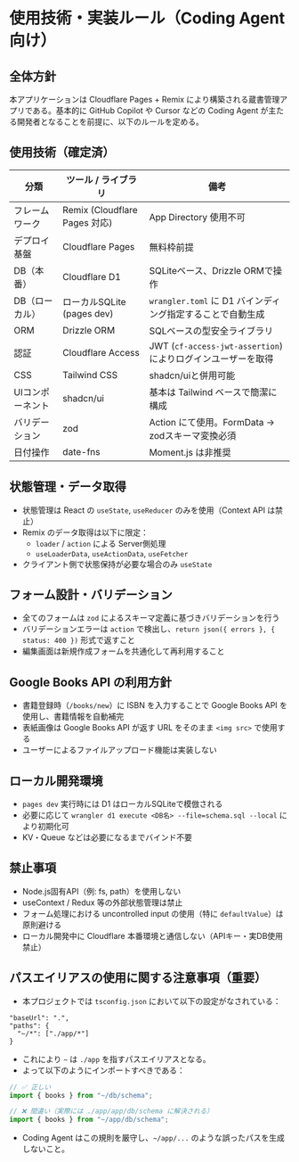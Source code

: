 # 使用技術・実装ルール（Coding Agent向け）

## 全体方針

本アプリケーションは Cloudflare Pages + Remix により構築される蔵書管理アプリである。基本的に GitHub Copilot や Cursor などの Coding Agent が主たる開発者となることを前提に、以下のルールを定める。

## 使用技術（確定済）

| 分類             | ツール / ライブラリ           | 備考                                                         |
| ---------------- | ----------------------------- | ------------------------------------------------------------ |
| フレームワーク   | Remix (Cloudflare Pages 対応) | App Directory 使用不可                                       |
| デプロイ基盤     | Cloudflare Pages              | 無料枠前提                                                   |
| DB（本番）       | Cloudflare D1                 | SQLiteベース、Drizzle ORMで操作                              |
| DB（ローカル）   | ローカルSQLite (pages dev)    | `wrangler.toml` に D1 バインディング指定することで自動生成   |
| ORM              | Drizzle ORM                   | SQLベースの型安全ライブラリ                                  |
| 認証             | Cloudflare Access             | JWT (`cf-access-jwt-assertion`) によりログインユーザーを取得 |
| CSS              | Tailwind CSS                  | shadcn/uiと併用可能                                          |
| UIコンポーネント | shadcn/ui                     | 基本は Tailwind ベースで簡潔に構成                           |
| バリデーション   | zod                           | Action にて使用。FormData → zodスキーマ変換必須              |
| 日付操作         | date-fns                      | Moment.js は非推奨                                           |

## 状態管理・データ取得

- 状態管理は React の `useState`, `useReducer` のみを使用（Context API は禁止）
- Remix のデータ取得は以下に限定：
  - `loader` / `action` による Server側処理
  - `useLoaderData`, `useActionData`, `useFetcher`
- クライアント側で状態保持が必要な場合のみ `useState`

## フォーム設計・バリデーション

- 全てのフォームは `zod` によるスキーマ定義に基づきバリデーションを行う
- バリデーションエラーは `action` で検出し、`return json({ errors }, { status: 400 })` 形式で返すこと
- 編集画面は新規作成フォームを共通化して再利用すること

## Google Books API の利用方針

- 書籍登録時（`/books/new`）に ISBN を入力することで Google Books API を使用し、書籍情報を自動補完
- 表紙画像は Google Books API が返す URL をそのまま `<img src>` で使用する
- ユーザーによるファイルアップロード機能は実装しない

## ローカル開発環境

- `pages dev` 実行時には D1 はローカルSQLiteで模倣される
- 必要に応じて `wrangler d1 execute <DB名> --file=schema.sql --local` により初期化可
- KV・Queue などは必要になるまでバインド不要

## 禁止事項

- Node.js固有API（例: fs, path）を使用しない
- useContext / Redux 等の外部状態管理は禁止
- フォーム処理における uncontrolled input の使用（特に `defaultValue`）は原則避ける
- ローカル開発中に Cloudflare 本番環境と通信しない（APIキー・実DB使用禁止）

## パスエイリアスの使用に関する注意事項（重要）

- 本プロジェクトでは `tsconfig.json` において以下の設定がなされている：

```jsonc
"baseUrl": ".",
"paths": {
  "~/*": ["./app/*"]
}
```

- これにより `~` は `./app` を指すパスエイリアスとなる。
- よって以下のようにインポートすべきである：

```ts
// ✅ 正しい
import { books } from "~/db/schema";

// ❌ 間違い（実際には ./app/app/db/schema に解決される）
import { books } from "~/app/db/schema";
```

- Coding Agent はこの規則を厳守し、`~/app/...` のような誤ったパスを生成しないこと。

